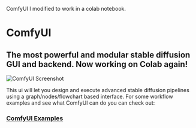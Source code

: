 ComfyUI I modified to work in a colab notebook.


ComfyUI
=======
The most powerful and modular stable diffusion GUI and backend. Now working on Colab again!
-----------
![ComfyUI Screenshot](comfyui_screenshot.png)

This ui will let you design and execute advanced stable diffusion pipelines using a graph/nodes/flowchart based interface. For some workflow examples and see what ComfyUI can do you can check out:
### [ComfyUI Examples](https://comfyanonymous.github.io/ComfyUI_examples/)
